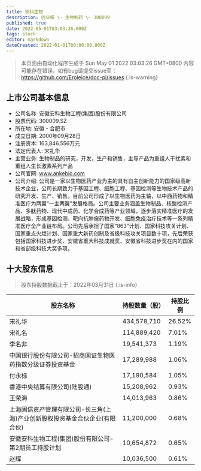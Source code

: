 ```yaml
---
title: 安科生物
description: 创业板 \- 生物制药 \- 300009
published: true
date: 2022-05-01T03:03:26.000Z
tags: stock
editor: markdown
dateCreated: 2022-01-01T00:00:00.000Z
---
```


> 本页面由自动化程序生成于 Sun May 01 2022 03:03:26 GMT+0800
> 内容可能存在错误，如有bug请提交issue至：https://github.com/Eroleice/doc-pi/issues
{.is-warning}

## 上市公司基本信息
- 公司名称: 安徽安科生物工程(集团)股份有限公司
- 股票代码: 300009.SZ
- 所在地: 安徽 - 合肥市
- 成立日期: 2000年09月28日
- 注册资本: 163,846.556万元
- 法定代表人: 宋礼华
- 主营业务: 生物制品的研究，开发，生产和销售，主导产品为重组人干扰素和重组人生长激素系列产品
- 公司官网: www.ankebio.com
- 公司介绍: 公司是一家以生物医药产业为主的具有自主创新能力的国家级高新技术企业，公司长期致力于基因工程、细胞工程、基因检测等生物技术产品的研究开发、生产、销售。目前公司形成了以生物医药为主轴，以中西药物和精准医疗为两翼“一主两翼”发展格局。公司主要业务涵盖生物制品、核酸检测产品、多肽药物、现代中成药、化学合成药等产业领域，逐步落实精准医疗的发展战略，形成基因检测、靶向抗肿瘤药物开发、细胞免疫治疗技术等一系列精准医疗全产业链布局。公司先后承担了国家“863”计划、国家科技攻关计划、国家重点火炬计划、国家重大新药创制及省级科技攻关项目数十项，先后荣获包括国家科技进步奖、安徽省重大科技成就奖、安徽省科技进步奖在内的国家和省部级科技大奖多项。


## 十大股东信息
> 股东持股数据截止于：2022年03月31日
{.is-info}

| 股东名称 | 持股数量（股） | 持股比例 |
| --- | --- | --- |
| 宋礼华 | 434,578,710 | 26.52% |
| 宋礼名 | 114,889,420 | 7.01% |
| 李名非 | 19,541,373 | 1.19% |
| 中国银行股份有限公司-招商国证生物医药指数分级证券投资基金 | 17,289,988 | 1.06% |
| 付永标 | 17,190,584 | 1.05% |
| 香港中央结算有限公司(陆股通) | 15,208,962 | 0.93% |
| 王荣海 | 14,013,963 | 0.86% |
| 上海固信资产管理有限公司-长三角(上海)产业创新股权投资基金合伙企业(有限合伙) | 11,200,000 | 0.68% |
| 安徽安科生物工程(集团)股份有限公司-第2期员工持股计划 | 10,654,872 | 0.65% |
| 赵辉 | 10,036,500 | 0.61% |




